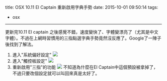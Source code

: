 title: OSX 10.11 El Captain 重新啟用字典手勢
date: 2015-10-01 09:50:14
tags: 
- osx
---
更新完10.11 El captain 之後感覺不錯，速度變快了、字體變漂亮了（尤其是中文字體）。不過在上網時習慣用的三指點選字典手勢竟然沒反應了。Google了一陣子後找到了解法。
<!--more-->
1. 進入"系統偏好設定"
![](https://www.dropbox.com/s/ypyk7cyta3e8wf6/system%20preferences.png?raw=1)
2. 進入"觸控板設定"
![](https://www.dropbox.com/s/e948008oq0a105s/trackpad.png?raw=1)
3. 重新啟用"三指"的功能
![](https://www.dropbox.com/s/jb6axu26o9grxl6/3finger.png?raw=1)
不知道為什麼在El Captain中這個預設被拿掉了，不過只要改個設定就可以叫回來真是太好了。
